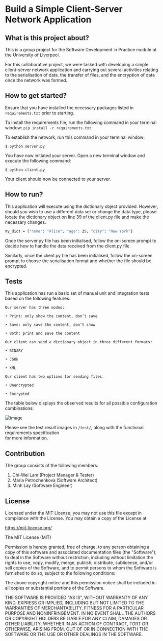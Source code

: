 # Build a Simple Client-Server Network Application

## What is this project about?

This is a group project for the Software Development in Practice module at the University of Liverpool. 

For this collaborative project, we were tasked with developing a simple client-server network application and carrying out several activities relating to the serialisation of data, the transfer of files, and the encryption of data once the network was formed.

## How to get started?

Ensure that you have installed the necessary packages listed in `requirements.txt` prior to starting.

To install the requirements file, run the following command in your terminal window: 
`pip install -r requirements.txt`

To establish the network, run this command in your terminal window:

```
$ python server.py
```

You have now initiated your server. Open a new terminal window and execute the
following command:

```
$ python client.py
```

Your client should now be connected to your server.


## How to run?

This application will execute using the dictionary object provided. However, should you wish to use 
a different data set or change the data type, please locate the dictionary object on line 39 of
the client.py file and make the necessary changes.

```bash
my_dict = {"name": "Alice", "age": 25, "city": "New York"}
```

Once the server.py file has been initialised, follow the on-screen prompt to decide how to handle 
the data received from the client.py file.

Similarly, once the client.py file has been initialised, follow the on-screen prompt to choose 
the serialisation format and whether the file should be encrypted.


## Tests

This application has run a basic set of manual unit and integration tests based on the following features: 

```
Our server has three modes:

• Print: only show the content, don’t save

• Save: only save the content, don’t show

• Both: print and save the content
```

```
Our client can send a dictionary object in three different formats:

• BINARY

• JSON

• XML
```

```
Our client has two options for sending files:

• Unencrypted

• Encrypted
```

The table below displays the observed results for all possible configuration combinations:

![image](https://user-images.githubusercontent.com/58013610/226113563-ce44c64e-0b29-468c-827c-c4bb8d8b85d5.png)

Please see the test result images in `/test/`, along with the functional requirements specification  
for more information. 

## Contribution

The group consists of the following members:

1. Chi-Wei Lam (Project Manager & Tester)
2. Maria Petrochenkova (Software Architect)
3. Minh Lay (Software Engineer)

## License

Licensed under the MIT License;
you may not use this file except in compliance with the License.
You may obtain a copy of the License at

   https://mit-license.org/

The MIT License (MIT)

Permission is hereby granted, free of charge, to any person obtaining a copy of this software and associated documentation files (the "Software"), to deal in the Software without restriction, including without limitation the rights to use, copy, modify, merge, publish, distribute, sublicense, and/or sell copies of the Software, and to permit persons to whom the Software is furnished to do so, subject to the following conditions:


The above copyright notice and this permission notice shall be included in all copies or substantial portions of the Software.

THE SOFTWARE IS PROVIDED "AS IS", WITHOUT WARRANTY OF ANY KIND, EXPRESS OR IMPLIED, INCLUDING BUT NOT LIMITED TO THE WARRANTIES OF MERCHANTABILITY, FITNESS FOR A PARTICULAR PURPOSE AND NONINFRINGEMENT. IN NO EVENT SHALL THE AUTHORS OR COPYRIGHT HOLDERS BE LIABLE FOR ANY CLAIM, DAMAGES OR OTHER LIABILITY, WHETHER IN AN ACTION OF CONTRACT, TORT OR OTHERWISE, ARISING FROM, OUT OF OR IN CONNECTION WITH THE SOFTWARE OR THE USE OR OTHER DEALINGS IN THE SOFTWARE.
